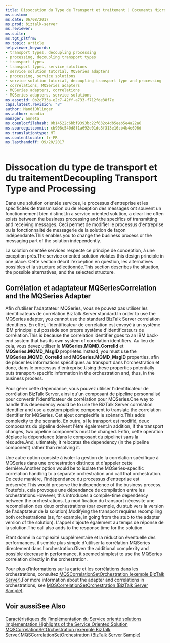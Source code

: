 ```yaml
---
title: Dissocation du Type de Transport et traitement | Documents Microsoft
ms.custom: 
ms.date: 06/08/2017
ms.prod: biztalk-server
ms.reviewer: 
ms.suite: 
ms.tgt_pltfrm: 
ms.topic: article
helpviewer_keywords:
- transport types, decoupling processing
- processing, decoupling transport types
- transport types
- transport types, service solutions
- service solution tutorial, MQSeries adapters
- processing, service solutions
- service solution tutorial, decoupling transport type and processing
- correlations, MQSeries adapters
- MQSeries adapters, correlations
- MQSeries adapters, service solutions
ms.assetid: 0b2c733a-e2c7-42ff-a733-f712fde38f7e
caps.latest.revision: "8"
author: MandiOhlinger
ms.author: mandia
manager: anneta
ms.openlocfilehash: 0b14522c6bbf9393bc22f632c4db5eeb5e4a22a6
ms.sourcegitcommit: cb908c540d8f1a692d01dc8f313e16cb4b4e696d
ms.translationtype: MT
ms.contentlocale: fr-FR
ms.lasthandoff: 09/20/2017
---
```

# <a name="decoupling-transport-type-and-processing"></a><span data-ttu-id="fd42f-102">Dissocation du type de transport et du traitement</span><span class="sxs-lookup"><span data-stu-id="fd42f-102">Decoupling Transport Type and Processing</span></span>
<span data-ttu-id="fd42f-103">Dans une solution orientée services, le processus d'entreprise et les spécificités de transmission ou de réception des messages ont souvent un fonctionnement bien distinct.</span><span class="sxs-lookup"><span data-stu-id="fd42f-103">In a service oriented solution, a clear line often exists between the business processing and the specifics of transmitting and receiving messages.</span></span> <span data-ttu-id="fd42f-104">Ceci permet de modifier le processus d'entreprise ou la fonctionnalité de messagerie de la solution de façon indépendante.</span><span class="sxs-lookup"><span data-stu-id="fd42f-104">This enables you to change the business process or the messaging part of the solution independently.</span></span>  
  
 <span data-ttu-id="fd42f-105">La solution orientée services respecte ce principe de conception, à une exception près.</span><span class="sxs-lookup"><span data-stu-id="fd42f-105">The service oriented solution violates this design principle in one place.</span></span> <span data-ttu-id="fd42f-106">Cette section décrit l'exception en question, les alternatives possibles et la structure sélectionnée.</span><span class="sxs-lookup"><span data-stu-id="fd42f-106">This section describes the situation, the possible alternatives, and the selected structure.</span></span>  
  
## <a name="correlation-and-the-mqseries-adapter"></a><span data-ttu-id="fd42f-107">Corrélation et adaptateur MQSeries</span><span class="sxs-lookup"><span data-stu-id="fd42f-107">Correlation and the MQSeries Adapter</span></span>  
 <span data-ttu-id="fd42f-108">Afin d'utiliser l'adaptateur MQSeries, vous ne pouvez pas utiliser les identificateurs de corrélation BizTalk Server standard.</span><span class="sxs-lookup"><span data-stu-id="fd42f-108">In order to use the MQSeries adapter, you cannot use the standard BizTalk Server correlation identifiers.</span></span> <span data-ttu-id="fd42f-109">En effet, l'identificateur de corrélation est envoyé à un système IBM principal qui possède son propre système d'identificateurs de corrélation.</span><span class="sxs-lookup"><span data-stu-id="fd42f-109">This is because the correlation identifier goes to an IBM back-end system that has its own system of correlation identifiers.</span></span> <span data-ttu-id="fd42f-110">Au lieu de cela, vous devez utiliser le **MQSeries.MQMD_CorrelId** et **MQSeries.MQMD_MsgID** propriétés.</span><span class="sxs-lookup"><span data-stu-id="fd42f-110">Instead, you must use the **MQSeries.MQMD_CorrelId** and **MQSeries.MQMD_MsgID** properties.</span></span> <span data-ttu-id="fd42f-111">afin de placer les informations spécifiques au transport dans l'orchestration et donc, dans le processus d'entreprise.</span><span class="sxs-lookup"><span data-stu-id="fd42f-111">Using these properties potentially puts transport-specific information in the orchestration and, thus, in the business process.</span></span>  
  
 <span data-ttu-id="fd42f-112">Pour gérer cette dépendance, vous pouvez utiliser l'identificateur de corrélation BizTalk Server, ainsi qu'un composant de pipeline personnalisé pour convertir l'identificateur de corrélation pour MQSeries.</span><span class="sxs-lookup"><span data-stu-id="fd42f-112">One way to handle this dependency would be to use the BizTalk Server correlation identifier and use a custom pipeline component to translate the correlation identifier for MQSeries.</span></span> <span data-ttu-id="fd42f-113">Cet ajout complexifie le scénario.</span><span class="sxs-lookup"><span data-stu-id="fd42f-113">This adds complexity to the scenario.</span></span> <span data-ttu-id="fd42f-114">En outre, si le transport est modifié, deux composants du pipeline doivent l'être également.</span><span class="sxs-lookup"><span data-stu-id="fd42f-114">In addition, if the transport changes, two pipeline components must be changed.</span></span> <span data-ttu-id="fd42f-115">Enfin, cette opération déplace la dépendance (dans le composant du pipeline) sans la résoudre.</span><span class="sxs-lookup"><span data-stu-id="fd42f-115">And, ultimately, it relocates the dependency (in the pipeline component) rather than resolving it.</span></span>  
  
 <span data-ttu-id="fd42f-116">Une autre option consiste à isoler la gestion de la corrélation spécifique à MQSeries dans une orchestration distincte et d'appeler cette dernière.</span><span class="sxs-lookup"><span data-stu-id="fd42f-116">Another option would be to isolate the MQSeries-specific correlation handling to a separate orchestration and call that orchestration.</span></span> <span data-ttu-id="fd42f-117">De cette manière, l'indépendance du processus d'entreprise est préservée.</span><span class="sxs-lookup"><span data-stu-id="fd42f-117">This would preserve the independence of the business process.</span></span> <span data-ttu-id="fd42f-118">Toutefois, cela provoque une dépendance de compilation entre les orchestrations.</span><span class="sxs-lookup"><span data-stu-id="fd42f-118">However, this introduces a compile-time dependency between the orchestrations.</span></span> <span data-ttu-id="fd42f-119">La modification du transport nécessite une recompilation des deux orchestrations (par exemple, du stub vers la version de l'adaptateur de la solution).</span><span class="sxs-lookup"><span data-stu-id="fd42f-119">Modifying the transport requires recompiling both orchestrations (as, for example, in going from the stub to the adapter version of the solution).</span></span> <span data-ttu-id="fd42f-120">L'appel s'ajoute également au temps de réponse de la solution.</span><span class="sxs-lookup"><span data-stu-id="fd42f-120">The call also adds to the response time for the solution.</span></span>  
  
 <span data-ttu-id="fd42f-121">Étant donné la complexité supplémentaire et la réduction éventuelle des performances, il semble plus simple d'utiliser la corrélation MQSeries directement dans l'orchestration.</span><span class="sxs-lookup"><span data-stu-id="fd42f-121">Given the additional complexity and possible decrease in performance, it seemed simplest to use the MQSeries correlation directly in the orchestration.</span></span>  
  
 <span data-ttu-id="fd42f-122">Pour plus d’informations sur la carte et les corrélations dans les orchestrations, consultez [MQSCorrelationSetOrchestration (exemple BizTalk Server)](../core/mqscorrelationsetorchestration-biztalk-server-sample.md).</span><span class="sxs-lookup"><span data-stu-id="fd42f-122">For more information about the adapter and correlations in orchestrations, see [MQSCorrelationSetOrchestration (BizTalk Server Sample)](../core/mqscorrelationsetorchestration-biztalk-server-sample.md).</span></span>  
  
## <a name="see-also"></a><span data-ttu-id="fd42f-123">Voir aussi</span><span class="sxs-lookup"><span data-stu-id="fd42f-123">See Also</span></span>  
 <span data-ttu-id="fd42f-124">[Caractéristiques de l’implémentation du Service orienté solutions](../core/implementation-highlights-of-the-service-oriented-solution.md) </span><span class="sxs-lookup"><span data-stu-id="fd42f-124">[Implementation Highlights of the Service Oriented Solution](../core/implementation-highlights-of-the-service-oriented-solution.md) </span></span>  
 [<span data-ttu-id="fd42f-125">MQSCorrelationSetOrchestration (exemple BizTalk Server)</span><span class="sxs-lookup"><span data-stu-id="fd42f-125">MQSCorrelationSetOrchestration (BizTalk Server Sample)</span></span>](../core/mqscorrelationsetorchestration-biztalk-server-sample.md)